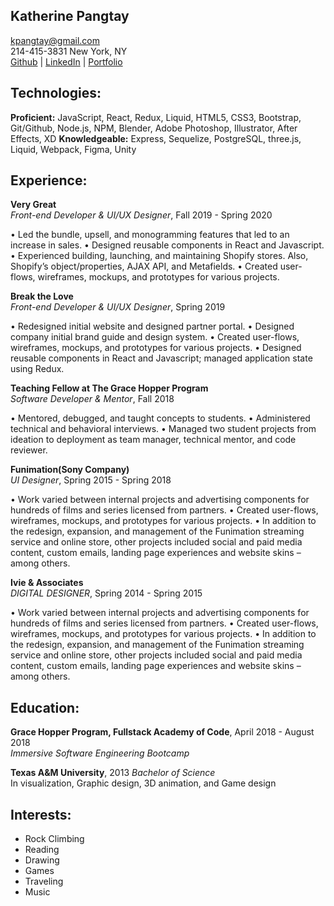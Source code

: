 ## Katherine Pangtay

kpangtay@gmail.com  
214-415-3831
New York, NY  
[Github](https://github.com/kpangtay) | [LinkedIn](https://www.linkedin.com/in/kpangtay/) | [Portfolio](http://kathypangtay.com/)

## Technologies:

**Proficient:** JavaScript, React, Redux, Liquid, HTML5, CSS3, Bootstrap, Git/Github, Node.js, NPM, Blender, Adobe Photoshop, Illustrator, After Effects, XD
**Knowledgeable:** Express, Sequelize, PostgreSQL, three.js, Liquid, Webpack, Figma, Unity

## Experience:

**Very Great**  
_Front-end Developer & UI/UX Designer_, Fall 2019 - Spring 2020

• Led the bundle, upsell, and monogramming features that led to an increase in sales. 
• Designed reusable components in React and Javascript. 
• Experienced building, launching, and maintaining Shopify stores. 
   Also, Shopify’s object/properties, AJAX API, and Metafields. 
• Created user-flows, wireframes, mockups, and prototypes for various projects. 

**Break the Love**  
_Front-end Developer & UI/UX Designer_, Spring 2019

• Redesigned initial website and designed partner portal. 
• Designed company initial brand guide and design system. 
• Created user-flows, wireframes, mockups,  and prototypes for various projects. 
• Designed reusable components in React and Javascript; managed application state using Redux.
  
 **Teaching Fellow at The Grace Hopper Program**  
_Software Developer & Mentor_, Fall 2018

• Mentored, debugged, and taught concepts to students. 
• Administered technical and behavioral interviews. 
• Managed two student projects from ideation to deployment as team manager, technical mentor, and code reviewer. 

 **Funimation(Sony Company)**  
_UI Designer_, Spring 2015 - Spring 2018

• Work varied between internal projects and advertising components for hundreds of films and series licensed from partners. 
• Created user-flows, wireframes, mockups, and prototypes for various projects. 
• In addition to the redesign, expansion, and management of the Funimation streaming service and online store, other projects included social and paid media content, custom emails, landing page experiences and website skins – among others.

 **Ivie & Associates**  
_DIGITAL DESIGNER_, Spring 2014 - Spring 2015

• Work varied between internal projects and advertising components for hundreds of films and series licensed from partners. 
• Created user-flows, wireframes, mockups, and prototypes for various projects. 
• In addition to the redesign, expansion, and management of the Funimation streaming service and online store, other projects included social and paid media content, custom emails, landing page experiences and website skins – among others.


## Education:

**Grace Hopper Program, Fullstack Academy of Code**, April 2018 - August 2018  
_Immersive Software Engineering Bootcamp_

**Texas A&M University**, 2013
_Bachelor of Science_  
In visualization, Graphic design, 3D animation, and Game design



## Interests:

- Rock Climbing
- Reading
- Drawing
- Games
- Traveling
- Music
